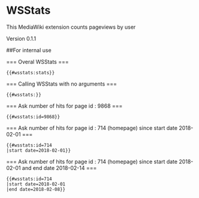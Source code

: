 # WSStats
This MediaWiki extension counts pageviews by user

Version 0.1.1


##For internal use

=== Overal WSStats ===

```
{{#wsstats:stats}}
```

=== Calling WSStats with no arguments ===

```
{{#wsstats:}}
```

=== Ask number of hits for page id : 9868 ===

```
{{#wsstats:id=9868}}
```

=== Ask number of hits for page id : 714 (homepage) since start date 2018-02-01 ===

```
{{#wsstats:id=714
|start date=2018-02-01}}
```

=== Ask number of hits for page id : 714 (homepage) since start date 2018-02-01 and end date 2018-02-14 ===

```
{{#wsstats:id=714
|start date=2018-02-01
|end date=2018-02-08}}
```

